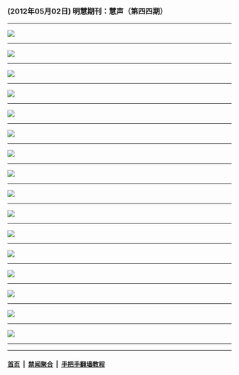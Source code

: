 ### (2012年05月02日) 明慧期刊：慧声（第四四期） 

---

<img src="http://qikan.minghui.org/mhqkpage/qikanimage/2012/05/02/huisheng-b-44-pdf-online1.png"/><hr/>
<img src="http://qikan.minghui.org/mhqkpage/qikanimage/2012/05/02/huisheng-b-44-pdf-online2.png"/><hr/>
<img src="http://qikan.minghui.org/mhqkpage/qikanimage/2012/05/02/huisheng-b-44-pdf-online3.png"/><hr/>
<img src="http://qikan.minghui.org/mhqkpage/qikanimage/2012/05/02/huisheng-b-44-pdf-online4.png"/><hr/>
<img src="http://qikan.minghui.org/mhqkpage/qikanimage/2012/05/02/huisheng-b-44-pdf-online5.png"/><hr/>
<img src="http://qikan.minghui.org/mhqkpage/qikanimage/2012/05/02/huisheng-b-44-pdf-online6.png"/><hr/>
<img src="http://qikan.minghui.org/mhqkpage/qikanimage/2012/05/02/huisheng-b-44-pdf-online7.png"/><hr/>
<img src="http://qikan.minghui.org/mhqkpage/qikanimage/2012/05/02/huisheng-b-44-pdf-online8.png"/><hr/>
<img src="http://qikan.minghui.org/mhqkpage/qikanimage/2012/05/02/huisheng-b-44-pdf-online9.png"/><hr/>
<img src="http://qikan.minghui.org/mhqkpage/qikanimage/2012/05/02/huisheng-b-44-pdf-online10.png"/><hr/>
<img src="http://qikan.minghui.org/mhqkpage/qikanimage/2012/05/02/huisheng-b-44-pdf-online11.png"/><hr/>
<img src="http://qikan.minghui.org/mhqkpage/qikanimage/2012/05/02/huisheng-b-44-pdf-online12.png"/><hr/>
<img src="http://qikan.minghui.org/mhqkpage/qikanimage/2012/05/02/huisheng-b-44-pdf-online13.png"/><hr/>
<img src="http://qikan.minghui.org/mhqkpage/qikanimage/2012/05/02/huisheng-b-44-pdf-online14.png"/><hr/>
<img src="http://qikan.minghui.org/mhqkpage/qikanimage/2012/05/02/huisheng-b-44-pdf-online15.png"/><hr/>
<img src="http://qikan.minghui.org/mhqkpage/qikanimage/2012/05/02/huisheng-b-44-pdf-online16.png"/><hr/>


---

#### [首页](../../../..) &nbsp;|&nbsp; [禁闻聚合](https://github.com/gfw-breaker/banned-news) &nbsp;|&nbsp; [手把手翻墙教程](https://github.com/gfw-breaker/guides) 